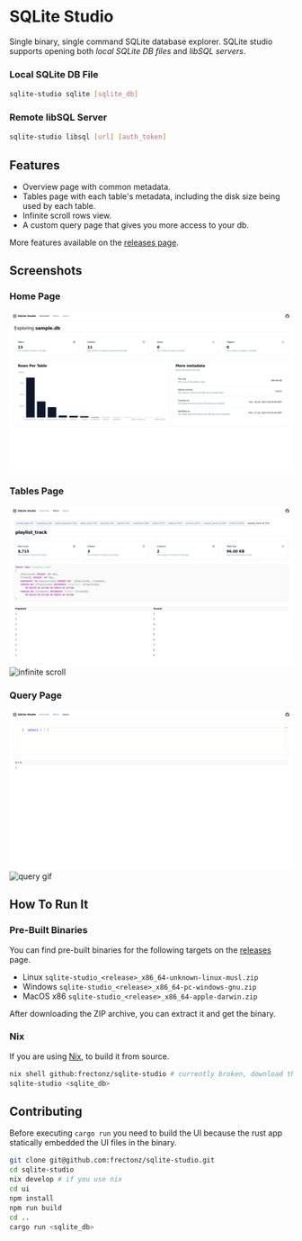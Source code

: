 # SQLite Studio

Single binary, single command SQLite database explorer. SQLite studio supports opening both *local SQLite DB files* and *libSQL servers*.

### Local SQLite DB File

```bash
sqlite-studio sqlite [sqlite_db]
```

### Remote libSQL Server

```bash
sqlite-studio libsql [url] [auth_token]
```

## Features

- Overview page with common metadata.
- Tables page with each table's metadata, including the disk size being used by each table.
- Infinite scroll rows view.
- A custom query page that gives you more access to your db.

More features available on the [releases page](https://github.com/frectonz/sqlite-studio/releases).

## Screenshots

### Home Page

![homepage](./screenshots/homepage.png)

### Tables Page

![tables](./screenshots/tables.png)
![infinite scroll](https://github.com/frectonz/sqlite-studio/assets/53809656/b6d8f627-4a21-46c2-bef7-8dea206b3689)

### Query Page

![query](./screenshots/query.png)
![query gif](https://github.com/frectonz/sqlite-studio/assets/53809656/3e47a890-ddd9-4c7f-be88-53e30cc23b15)

## How To Run It

### Pre-Built Binaries

You can find pre-built binaries for the following targets on the [releases](https://github.com/frectonz/sqlite-studio/releases) page.

- Linux `sqlite-studio_<release>_x86_64-unknown-linux-musl.zip`
- Windows `sqlite-studio_<release>_x86_64-pc-windows-gnu.zip`
- MacOS x86 `sqlite-studio_<release>_x86_64-apple-darwin.zip`

After downloading the ZIP archive, you can extract it and get the binary.

### Nix

If you are using [Nix](https://nixos.org/), to build it from source.

```bash
nix shell github:frectonz/sqlite-studio # currently broken, download the pre built binary instead
sqlite-studio <sqlite_db>
```

## Contributing

Before executing `cargo run` you need to build the UI because the rust app statically embedded the UI files in the binary.

```bash
git clone git@github.com:frectonz/sqlite-studio.git
cd sqlite-studio
nix develop # if you use nix
cd ui
npm install
npm run build
cd ..
cargo run <sqlite_db>
```
